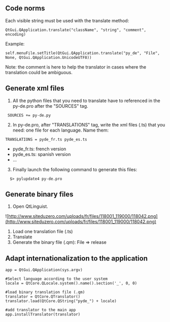 ## Code norms ##

Each visible string must be used with the translate method:

```
QtGui.QApplication.translate("className", "string", "comment", encoding)
```

Example:
```
self.menuFile.setTitle(QtGui.QApplication.translate("py_de", "File", None, QtGui.QApplication.UnicodeUTF8))
```

Note: the comment is here to help the translator in cases where the translation could be
ambiguous.

## Generate xml files ##

1. All the python files that you need to translate have to referenced in the py-de.pro after the "SOURCES" tag.
```
 SOURCES += py-de.py
```
2. In py-de.pro, after "TRANSLATIONS" tag, write the xml files (.ts) that you need: one file for each language. Name them:
```
TRANSLATIONS = pyde_fr.ts pyde_es.ts
```
  * pyde\_fr.ts: french version
  * pyde\_es.ts: spanish version
  * ...

3. Finally launch the following command to generate this files:
```
  $> pylupdate4 py-de.pro
```




## Generate binary files ##

  1. Open QtLinguist.

![http://www.siteduzero.com/uploads/fr/files/118001_119000/118042.png](http://www.siteduzero.com/uploads/fr/files/118001_119000/118042.png)

  1. Load one translation file (.ts)
  1. Translate
  1. Generate the binary file (.qm): File => release

## Adapt internationalization to the application ##

```
app = QtGui.QApplication(sys.argv)
   
#Select language according to the user system
locale = QtCore.QLocale.system().name().section('_', 0, 0)

#load binary translation file (.qm)
translator = QtCore.QTranslator()
translator.load(QtCore.QString("pyde_") + locale)

#add translator to the main app
app.installTranslator(translator)
```